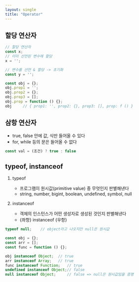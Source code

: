 ```yaml
---
layout: single
title: "Operator"
---
```


## 할당 연산자

```js
// 할당 연산자
const x;
// 이미 선언된 변수에 할당
x = '';

// 변수를 선언 & 할당 -> 초기화
const y = '';

const obj = {};
obj.prop1 = '';
obj.prop2 = {};
obj.prop3 = [];
obj.prop = function () {};
obj     // { prop1: '', prop2: {}, prop3: [], prop: f () }
```

## 삼항 연산자

- true, false 안에 값, 식만 들어올 수 있다
- for, while 등의 문은 들어올 수 없다

```js
const val = (조건) ? true : false
```

## typeof, instanceof

1. typeof
   - 프로그램이 원시값(primitive value) 중 무엇인지 판별해낸다
   - string, number, bigint, boolean, undefined, symbol, null

2. instanceof
   - 객체의 인스턴스가 어떤 생성자로 생성된 것인지 판별해낸다
   - {좌항} instanceof {우항}

```js
typeof null;    // object라고 나오지만 null은 원시값

const obj = {};
const arr = [];
const func = function () {};

obj instanceof Object;  // true
arr instanceof Array;   // true
func instanceof Function;   // true
undefined instanceof Object;// false
null instanceof Object;     // false => null은 원시값임을 증명
```